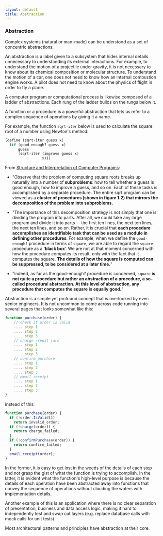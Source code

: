 ```yaml
---
layout: default
title: Abstraction
---
```


### Abstraction

Complex systems (natural or man-made) can be understood as a set of concentric abstractions.

An abstraction is a label given to a subsystem that hides internal details unnecessary to understanding its external interactions. For example, to understand the motion of a projectile under gravity, it is not necessary to know about its chemical composition or molecular structure. To understand the motion of a car, one does not need to know how an internal combustion engine works. A pilot does not need to know about the physics of flight in order to fly a plane.

A computer program or computational process is likewise composed of a ladder of abstractions. Each rung of the ladder builds on the rungs below it. 

A function or a procedure is a powerful abstraction that lets us refer to a complex sequence of operations by giving it a name.  

For example, the function `sqrt-iter` below is used to calculate the square root of a number using Newton's method:

```clojure
(define (sqrt-iter guess x)
  (if (good-enough? guess x)
      guess
      (sqrt-iter (improve guess x)
                 x)))
``` 

From [Structure and Interpretation of Computer Programs](https://mitpress.mit.edu/sites/default/files/sicp/full-text/book/book-Z-H-10.html#%_sec_1.1.8):
- "Observe that the problem of computing square roots breaks up naturally into a number of **subproblems**:
how to tell whether a guess is good enough, how to improve a guess, and so on. Each of these tasks is
accomplished by a separate procedure. The entire sqrt program can be viewed as a **cluster of procedures
(shown in figure 1.2) that mirrors the decomposition of the problem into subproblems.**

- "The importance of this decomposition strategy is not simply that one is dividing the program into parts. After all, we could take any large program and divide it into parts -- the first ten lines, the next ten lines, the next ten lines, and so on. Rather, it is crucial that **each procedure accomplishes an identifiable task that can be used as a module in defining other procedures**. For example, when we define the `good-enough?` procedure in terms of `square`, we are able to regard the `square` procedure as a '**black box**'. We are not at that moment concerned with how the procedure computes its result, only with the fact that it computes the square. **The details of how the square is computed can be suppressed, to be considered at a later time.**"

- "Indeed, as far as the good-enough? procedure is concerned, `square` **is not quite a procedure but rather an abstraction of a procedure, a so-called procedural abstraction. At this level of abstraction, any procedure that computes the square is equally good.**"

Abstraction is a simple yet profound concept that is overlooked by even senior engineers. It is not uncommon to come across code running into several pages that looks somewhat like this:

```javascript
function purchase(order) {
    // check if order is valid
    .... step 1
    .... step 2
    .... step 3
    // charge credit card
    .... step 1
    .... step 2
    .... step 3
    // confirm purchase
    .... step 1
    .... step 2
    .... step 3
    // email receipt
    .... step 1
    .... step 2
    .... step 3
}
``` 

instead of this:

```javascript
function purchase(order) {
  if (!order.IsValid())
    return invalid_order;
  if (!charge(order)) {
    return charge_failed;
  }
  if (!confirmPurchase(order)) {
    return confirm_failed;
  }
  email_receipt(order);
}
```

In the former, it is easy to get lost in the weeds of the details of each step and not grasp the gist of what the function is trying to accomplish. In the latter, it is evident what the function's high-level purpose is because the details of each operation have been abstracted away into functions that convey the sequence of operations without clouding the waters with implementation details. 

Another example of this is an application where there is no clear separation of presentation, business and data access logic, making it hard to independently test and swap out layers (e.g. replace database calls with mock calls for unit tests).

Most architectural patterns and principles have abstraction at their core.

